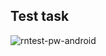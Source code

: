 ## Test task

![rntest-pw-android](https://media.giphy.com/media/L84YzEQUT0YeCatwvP/giphy.gif?v=4&s=200)
